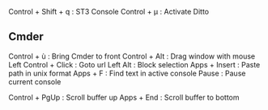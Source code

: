 Control + Shift + q : ST3 Console
Control + µ : Activate Ditto  


## Cmder

Control + ù : Bring Cmder to front
Control + Alt : Drag window with mouse
Left Control + Click : Goto url
Left Alt : Block selection
Apps + Insert : Paste path in unix format
Apps + F : Find text in active console
Pause : Pause current console

Control + PgUp : Scroll buffer up
Apps + End : Scroll buffer to bottom

